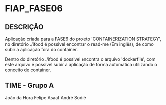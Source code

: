 # FIAP_FASE06

## DESCRIÇÃO

Aplicação criada para a FASE6 do projeto 'CONTAINERIZATION STRATEGY', no diretório ./ifood é possivel encontrar o read-me (Em inglês), de como subir a aplicação fora do container.

Dentro do diretório ./ifood é possivel encontra o arquivo 'dockerfile', com este arquivo é possivel subir a aplicação de forma automatica utilizando o conceito de container.

## TIME - Grupo A

João da Hora
Felipe Asaaf
André Sodré
